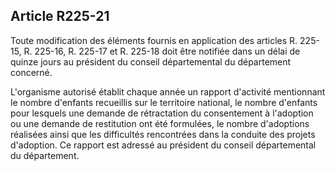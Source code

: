 ## Article R225-21

Toute modification des éléments fournis en application des articles R. 225-15, R. 225-16, R. 225-17 et R.
225-18 doit être notifiée dans un délai de quinze jours au président du conseil départemental du département
concerné.

L'organisme autorisé établit chaque année un rapport d'activité mentionnant le nombre d'enfants recueillis
sur le territoire national, le nombre d'enfants pour lesquels une demande de rétractation du consentement
à l'adoption ou une demande de restitution ont été formulées, le nombre d'adoptions réalisées ainsi que les
difficultés rencontrées dans la conduite des projets d'adoption. Ce rapport est adressé au président du conseil
départemental du département.

